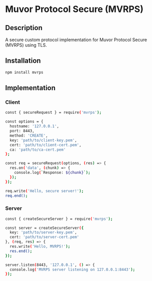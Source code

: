 # Muvor Protocol Secure (MVRPS)

## Description

A secure custom protocol implementation for Muvor Protocol Secure (MVRPS) using TLS.

## Installation

```bash
npm install mvrps
```

## Implementation 

### Client
```bash
const { secureRequest } = require('mvrps');

const options = {
  hostname: '127.0.0.1',
  port: 8443,
  method: 'CREATE',
  key: 'path/to/client-key.pem',
  cert: 'path/to/client-cert.pem',
  ca: 'path/to/ca-cert.pem'
};

const req = secureRequest(options, (res) => {
  res.on('data', (chunk) => {
    console.log(`Response: ${chunk}`);
  });
});

req.write('Hello, secure server!');
req.end();
```

### Server

```bash
const { createSecureServer } = require('mvrps');

const server = createSecureServer({
  key: 'path/to/server-key.pem',
  cert: 'path/to/server-cert.pem'
}, (req, res) => {
  res.write('Hello, MVRPS!');
  res.end();
});

server.listen(8443, '127.0.0.1', () => {
  console.log('MVRPS server listening on 127.0.0.1:8443');
});
```